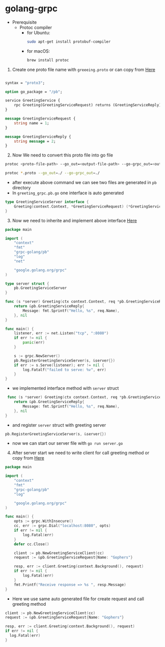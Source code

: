 # golang-grpc

* Prerequisite 
  - Protoc compiler
    - for Ubuntu:
      ```bash
      sudo apt-get install protobuf-compiler
      ```
    - for macOS:
      ```bash
      brew install protoc
      ```



1. Create one proto file name with `greeeing.proto` or can copy from [Here](https://github.com/DekivadiyaKishan/golang-grpc/blob/main/proto/greeting.proto)

```proto

syntax = "proto3";

option go_package = "/pb";

service GreetingService {
    rpc Greeting(GreetingServiceRequest) returns (GreetingServiceReply) {}
}

message GreetingServiceRequest {
    string name = 1;
}

message GreetingServiceReply {
    string message = 2;
}

```

2. Now We need to convert this proto file into go file

```bash
protoc <proto-file-path> --go_out=<output-file-path> --go-grpc_out=<output-file-path>
```

```bash
protoc *.proto --go_out=./ --go-grpc_out=./
```
  - after execute above command we can see two files are generated in `pb` directory
  - In `greeting_grpc.pb.go` one interface is auto generated 

```go
type GreetingServiceServer interface {
	Greeting(context.Context, *GreetingServiceRequest) (*GreetingServiceReply, error)
}
```

3. Now we need to inherite and implement above interface [Here](https://github.com/DekivadiyaKishan/golang-grpc/blob/main/server/server.go)

```go
package main

import (
	"context"
	"fmt"
	"grpc-golang/pb"
	"log"
	"net"

	"google.golang.org/grpc"
)

type server struct {
	pb.GreetingServiceServer
}

func (s *server) Greeting(ctx context.Context, req *pb.GreetingServiceRequest) (*pb.GreetingServiceReply, error) {
	return &pb.GreetingServiceReply{
		Message: fmt.Sprintf("Hello, %s", req.Name),
	}, nil
}

func main() {
	listener, err := net.Listen("tcp", ":8080")
	if err != nil {
		panic(err)
	}

	s := grpc.NewServer()
	pb.RegisterGreetingServiceServer(s, &server{})
	if err := s.Serve(listener); err != nil {
		log.Fatalf("failed to serve: %v", err)
	}
}
```
  - we implemented interface method with `server` struct
```go
 func (s *server) Greeting(ctx context.Context, req *pb.GreetingServiceRequest) (*pb.GreetingServiceReply, error) {
	return &pb.GreetingServiceReply{
		Message: fmt.Sprintf("Hello, %s", req.Name),
	}, nil
}
```
  - and register `server` struct with greeting server
```go
pb.RegisterGreetingServiceServer(s, &server{})
```
  - now we can start our server file with `go run server.go`

4. After server start we need to write client for call greeting method or copy from [Here](https://github.com/DekivadiyaKishan/golang-grpc/blob/main/client/client.go)

```go 
package main

import (
	"context"
	"fmt"
	"grpc-golang/pb"
	"log"

	"google.golang.org/grpc"
)

func main() {
	opts := grpc.WithInsecure()
	cc, err := grpc.Dial("localhost:8080", opts)
	if err != nil {
		log.Fatal(err)
	}
	defer cc.Close()

	client := pb.NewGreetingServiceClient(cc)
	request := &pb.GreetingServiceRequest{Name: "Gophers"}

	resp, err := client.Greeting(context.Background(), request)
	if err != nil {
		log.Fatal(err)
	}
	fmt.Printf("Receive response => %s ", resp.Message)
}
```
 - Here we use same auto generated file for create request and call greeting method
```go
client := pb.NewGreetingServiceClient(cc)
request := &pb.GreetingServiceRequest{Name: "Gophers"}

resp, err := client.Greeting(context.Background(), request)
if err != nil {
  log.Fatal(err)
}
```
